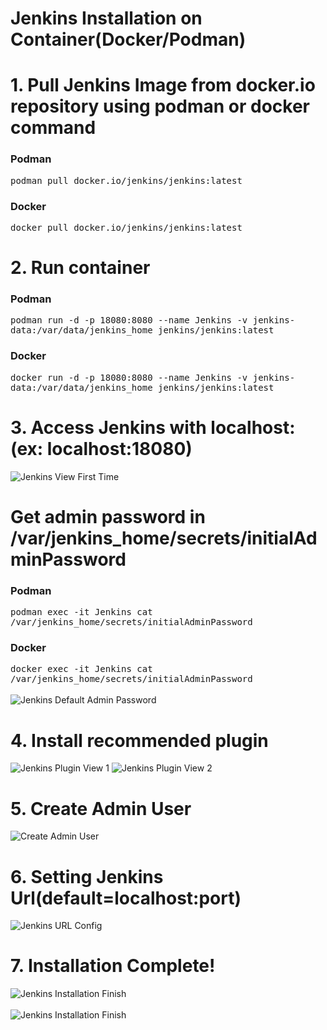 # Jenkins Installation on Container(Docker/Podman)
<div>
  <h1>1. Pull Jenkins Image from docker.io repository using podman or docker command</h1>
  <h3>Podman</h3>
  <tt>
    podman pull docker.io/jenkins/jenkins:latest
  </tt>
  <h3>Docker</h3>
  <tt>
    docker pull docker.io/jenkins/jenkins:latest
  </tt>
  
  <h1>2. Run container</h1>
  <h3>Podman</h3>
  <tt>
    podman run -d -p 18080:8080 --name Jenkins -v jenkins-data:/var/data/jenkins_home jenkins/jenkins:latest
  </tt>
  <h3>Docker</h3>
  <tt>
    docker run -d -p 18080:8080 --name Jenkins -v jenkins-data:/var/data/jenkins_home jenkins/jenkins:latest
  </tt>
  
  <h1>3. Access Jenkins with localhost:<port>(ex: localhost:18080)</h1>
  <img src="https://github.com/kgfathur/devops-internship/blob/main/images/jenkins-view-first-time.PNG" alt="Jenkins View First Time">
  <h1>Get admin password in /var/jenkins_home/secrets/initialAdminPassword</h1>
  <h3>Podman</h3>
  <tt>
    podman exec -it Jenkins cat /var/jenkins_home/secrets/initialAdminPassword
  </tt>
  <h3>Docker</h3>
  <tt>
    docker exec -it Jenkins cat /var/jenkins_home/secrets/initialAdminPassword
  </tt>
  <br></br>
  <img src="https://github.com/kgfathur/devops-internship/blob/main/images/jenkins-default-admin-password.PNG" alt="Jenkins Default Admin Password">
  
  <h1>4. Install recommended plugin</h1>
  <img src="https://github.com/kgfathur/devops-internship/blob/main/images/jenkins-view-plugin-1.PNG" alt="Jenkins Plugin View 1">
  <img src="https://github.com/kgfathur/devops-internship/blob/main/images/jenkins-view-plugin-2.PNG" alt="Jenkins Plugin View 2">
  
  <h1>5. Create Admin User</h1>
  <img src="https://github.com/kgfathur/devops-internship/blob/main/images/create-admin-user.PNG" alt="Create Admin User">
  
  <h1>6. Setting Jenkins Url(default=localhost:port)</h1>
  <img src="https://github.com/kgfathur/devops-internship/blob/main/images/jenkins-url-config.PNG" alt="Jenkins URL Config">
  
  <h1>7. Installation Complete!</h1>
  <img src="https://github.com/kgfathur/devops-internship/blob/main/images/jenkins-installation-finish.PNG" alt="Jenkins Installation Finish">
  <br></br>
  <img src="https://github.com/kgfathur/devops-internship/blob/main/images/jenkins-home.PNG" alt="Jenkins Installation Finish">
</div>
